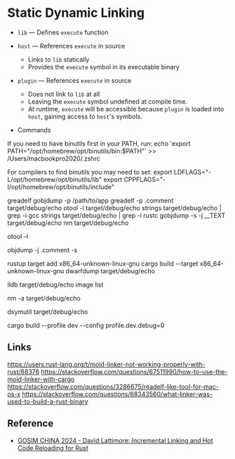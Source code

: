 # Static Dynamic Linking

- `lib` 
    — Defines `execute` function

- `host` 
    — References `execute` in source
    - Links to `lib` statically
    - Provides the `execute` symbol in its executable binary

- `plugin` 
    — References `execute` in source
    - Does not link to `lib` at all
    - Leaving the `execute` symbol undefined at compile time. 
    - At runtime, `execute` will be accessible because `plugin` is loaded into `host`, gaining access to `host`'s symbols.



- Commands

If you need to have binutils first in your PATH, run:
  echo 'export PATH="/opt/homebrew/opt/binutils/bin:$PATH"' >> /Users/macbookpro2020/.zshrc

For compilers to find binutils you may need to set:
  export LDFLAGS="-L/opt/homebrew/opt/binutils/lib"
  export CPPFLAGS="-I/opt/homebrew/opt/binutils/include"

greadelf
gobjdump -p /path/to/app
greadelf -p .comment target/debug/echo
otool -l target/debug/echo
strings target/debug/echo | grep -i gcc
strings target/debug/echo | grep -i rustc
gobjdump -s -j __TEXT target/debug/echo
nm target/debug/echo

otool -l

objdump -j .comment -s

rustup target add x86_64-unknown-linux-gnu
cargo build --target x86_64-unknown-linux-gnu
dwarfdump target/debug/echo

lldb target/debug/echo
image list

nm -a target/debug/echo

dsymutil target/debug/echo

cargo build --profile dev --config profile.dev.debug=0

## Links
https://users.rust-lang.org/t/mold-linker-not-working-properly-with-rust/88376
https://stackoverflow.com/questions/67511990/how-to-use-the-mold-linker-with-cargo
https://stackoverflow.com/questions/3286675/readelf-like-tool-for-mac-os-x
https://stackoverflow.com/questions/68343560/what-linker-was-used-to-build-a-rust-binary

## Reference
- [GOSIM CHINA 2024 - David Lattimore: Incremental Linking and Hot Code Reloading for Rust](https://youtu.be/XFSwmSXv2QA)
